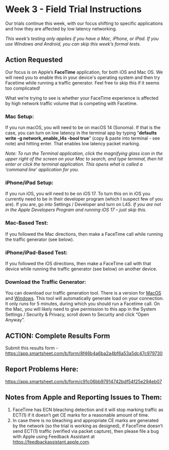 # Week 3 - Field Trial Instructions

Our trials continue this week, with our focus shifting to specific applications and how they are affected 
by low latency networking. 

*This week’s testing only applies if you have a Mac, iPhone, or iPad. If you use Windows and Android, you can skip this week’s formal tests.*

## Action Requested

Our focus is on Apple’s **FaceTime** application, for both iOS and Mac OS. We will need you to enable this in your device's operating 
system and then try Facetime while running a traffic generator. Feel free to skip this if it seems too complicated! 
 
What we’re trying to see is whether your FaceTime experience is affected by high network traffic volume that is competing 
with Facetime.  

### Mac Setup: 
If you run macOS, you will need to be on macOS 14 (Sonoma). If that is the case, you can turn on low latency in the 
terminal app by typing “**defaults write -g network_enable_l4s -bool true**” (copy & paste into terminal - see note) and hitting enter. 
That enables low latency packet marking.

*Note: To run the Terminal application, click the magnifying glass icon in the upper right of the screen on your Mac to search, and type terminal, then hit enter or click the terminal application. This opens what is called a ‘command line’ application for you.*

### iPhone/iPad Setup: 
If you run iOS, you will need to be on iOS 17. To turn this on in iOS you currently need to be in their developer 
program (which I suspect few of you are). If you are, go into Settings / Developer and turn on L4S.  *If you are not in the Apple Developers Program and running iOS 17 – just skip this.*


### Mac-Based Test:
If you followed the Mac directions, then make a FaceTime call while running the traffic generator (see below). 
  
### iPhone/iPad-Based Test:
If you followed the iOS directions, then make a FaceTime call with that device while running the traffic generator (see below) 
on another device.

### Download the Traffic Generator:
You can download our traffic generation tool. There is a version for [MacOS](https://github.com/jlivingood/IETF-L4S-Deployment/blob/main/iperf3-GUI-macos-10102023-v2.zip) and [Windows](https://github.com/jlivingood/IETF-L4S-Deployment/blob/main/iperf3-GUI-windows-x86_64-10102023-v2.exe). This tool will automatically generate load on your 
connection. It only runs for 5 minutes, during which you should run a Facetime call. On the Mac, you will likely 
need to give permission to this app in the System Settings / Security & Privacy, scroll down to Security and 
click “Open Anyway”. 


## ACTION: Complete Results Form
Submit this results form - https://app.smartsheet.com/b/form/8f46b4a6ba2a4bf6a53a5dc47c979730

## Report Problems Here: 
https://app.smartsheet.com/b/form/c91c06bb97914742bdf54f25e294eb07

## Notes from Apple and Reporting Issues to Them:
1. FaceTime has ECN bleaching detection and it will stop marking traffic as ECT(1) if it doesn’t get CE marks for a reasonable amount of time.
2. In case there is no bleaching and appropriate CE marks are generated by the network (so the trial is working as designed), if FaceTime doesn’t send ECT(1) traffic (verified via packet capture), then please file a bug with Apple using Feedback Assistant at https://feedbackassistant.apple.com.
